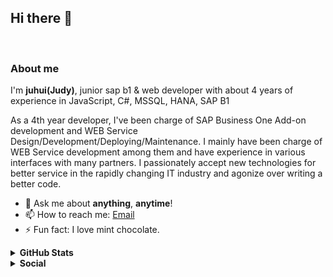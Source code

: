 ## Hi there 👋
<br>

### About me
I'm **juhui(Judy)**, junior sap b1 & web developer with about 4 years of experience in JavaScript, C#, MSSQL, HANA, SAP B1<br>

As a 4th year developer, I've been charge of SAP Business One Add-on development and WEB Service Design/Development/Deploying/Maintenance.
I mainly have been charge of WEB Service development among them and have experience in various interfaces with many partners.
I passionately accept new technologies for better service in the rapidly changing IT industry and agonize over writing a better code.

<!--
- 🔭 I’m currently working on my **coding skills**.
- 🌱 I’m currently learning *English, c#, .net* and trying to learn **c#** the most among them.
-->
- 💬 Ask me about **anything**, **anytime**!
- 📫 How to reach me: <a href="mailto:joooohee@kakao.com">Email</a>
- ⚡ Fun fact: I love mint chocolate.

<details>	
  <summary><b>GitHub Stats</b></summary>
<img alt="" src="https://github-readme-stats.vercel.app/api?username=joooohee&count_private=true&show_icons=truehow_icons=true&hide_border=true" /> <br>
Some Advance Stats about my GitHub Profile - https://gitstats.me/joooohee<br> 
  <!--
  <img align="center" style="padding:0" src="https://github-readme-stats.vercel.app/api/top-langs/?username=joooohee&layout=compact&hide_border=true&bg_color=ffffff" alt="8nhuman8's Github Stats">
-->
</details>

<details>	
  <summary><b>Social</b></summary><br>
  <div align=center>
    
[![Tech Blog Badge](http://img.shields.io/badge/-Tech%20blog-black?style=flat-square&logo=github&link=https://zzsza.github.io/)](https://joooohee.tistory.com/category/Development) 
[![Instagram Badge](https://img.shields.io/badge/-Instagram-dd2a7b?style=flat-square&logo=instagram&logoColor=white&link=https://www.instagram.com/data.scientist/)](https://www.instagram.com/judy_l.e.e/) 
 </div>
</details>
